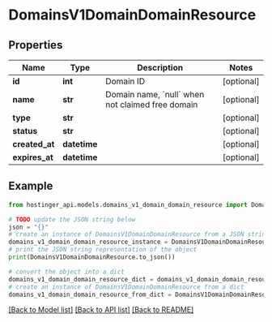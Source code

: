 # DomainsV1DomainDomainResource


## Properties

Name | Type | Description | Notes
------------ | ------------- | ------------- | -------------
**id** | **int** | Domain ID | [optional] 
**name** | **str** | Domain name, &#x60;null&#x60; when not claimed free domain | [optional] 
**type** | **str** |  | [optional] 
**status** | **str** |  | [optional] 
**created_at** | **datetime** |  | [optional] 
**expires_at** | **datetime** |  | [optional] 

## Example

```python
from hostinger_api.models.domains_v1_domain_domain_resource import DomainsV1DomainDomainResource

# TODO update the JSON string below
json = "{}"
# create an instance of DomainsV1DomainDomainResource from a JSON string
domains_v1_domain_domain_resource_instance = DomainsV1DomainDomainResource.from_json(json)
# print the JSON string representation of the object
print(DomainsV1DomainDomainResource.to_json())

# convert the object into a dict
domains_v1_domain_domain_resource_dict = domains_v1_domain_domain_resource_instance.to_dict()
# create an instance of DomainsV1DomainDomainResource from a dict
domains_v1_domain_domain_resource_from_dict = DomainsV1DomainDomainResource.from_dict(domains_v1_domain_domain_resource_dict)
```
[[Back to Model list]](../README.md#documentation-for-models) [[Back to API list]](../README.md#documentation-for-api-endpoints) [[Back to README]](../README.md)


